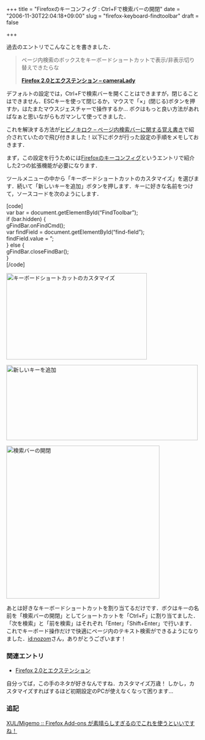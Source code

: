 +++
title = "Firefoxのキーコンフィグ : Ctrl+Fで検索バーの開閉"
date = "2006-11-30T22:04:18+09:00"
slug = "firefox-keyboard-findtoolbar"
draft = false

+++

<p>過去のエントリでこんなことを書きました．</p>
<blockquote><p>
ページ内検索のボックスをキーボードショートカットで表示/非表示切り替えできたらな</p>
<p><a href="http://june29.jp/2006/11/08/review-firefox/" title="Firefox 2.0とエクステンション - cameraLady" target="_blank"><strong>Firefox 2.0とエクステンション &#8211; cameraLady</strong></a>
</p></blockquote>
<p>デフォルトの設定では，Ctrl+Fで検索バーを開くことはできますが，閉じることはできません．ESCキーを使って閉じるか，マウスで「×」(閉じる)ボタンを押すか，はたまたマウスジェスチャーで操作するか… ボクはもっと良い方法があればなぁと思いながらもガマンして使ってきました．</p>
<p>これを解決する方法が<a href="http://d.hatena.ne.jp/nozom/20061129/1164802318" target="_blank">ヒビノキロク &#8211; ページ内検索バーに関する覚え書き</a>で紹介されていたので飛び付きました！以下にボクが行った設定の手順をメモしておきます．</p>
<p>まず，この設定を行うためには<a href="http://june29.jp/2006/10/03/firefox-keyconfig/">Firefoxのキーコンフィグ</a>というエントリで紹介した2つの拡張機能が必要になります．</p>
<p>ツールメニューの中から「キーボードショートカットのカスタマイズ」を選びます．続いて「新しいキーを追加」ボタンを押します．キーに好きな名前をつけて，ソースコードを次のようにします．</p>
<p>[code]<br />
var bar = document.getElementById(&#8220;FindToolbar&#8221;);<br />
if (bar.hidden) {<br />
  gFindBar.onFindCmd();<br />
  var findField = document.getElementById(&#8220;find-field&#8221;);<br />
  findField.value = &#8221;;<br />
} else {<br />
  gFindBar.closeFindBar();<br />
}<br />
[/code]</p>
<p><a href="http://www.flickr.com/photos/june29/310126991/" title="Photo Sharing"><img src="http://static.flickr.com/110/310126991_fa03639ed1_o.jpg" width="367" height="226" alt="キーボードショートカットのカスタマイズ" /></a></p>
<p><a href="http://www.flickr.com/photos/june29/310126992/" title="Photo Sharing"><img src="http://static.flickr.com/104/310126992_dde912d73c_o.jpg" width="500" height="197" alt="新しいキーを追加" /></a></p>
<p><a href="http://www.flickr.com/photos/june29/310126994/" title="Photo Sharing"><img src="http://static.flickr.com/109/310126994_f13e55fbaa_o.jpg" width="400" height="400" alt="検索バーの開閉" /></a></p>
<p>あとは好きなキーボードショートカットを割り当てるだけです．ボクはキーの名前を「検索バーの開閉」としてショートカットを「Ctrl+F」に割り当てました．「次を検索」と「前を検索」はそれぞれ「Enter」「Shift+Enter」で行います．これでキーボード操作だけで快適にページ内のテキスト検索ができるようになりました．<a href="http://d.hatena.ne.jp/nozom/" target="_blank">id:nozom</a>さん，ありがとうございます！</p>
<h3>関連エントリ</h3>
<ul>
<li><a href="http://june29.jp/2006/11/08/review-firefox/">Firefox 2.0とエクステンション</a></li>
</ul>
<p>自分ってば，この手のネタが好きなんですね．カスタマイズ万歳！ しかし，カスタマイズすればするほど初期設定のPCが使えなくなって困ります…</p>
<h3>追記</h3>
<p><ins><a href="https://addons.mozilla.org/en-US/firefox/addon/5239">XUL/Migemo :: Firefox Add-ons</a> が素晴らしすぎるのでこれを使うといいですね！</ins></p>
